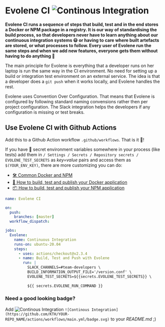 # Evolene CI ![Continous Integration](https://github.com/KTH/evolene/actions/workflows/main.yml/badge.svg)

**Evolene CI runs a sequence of steps that build, test and in the end stores a Docker or NPM package in a registry. It is our way of standardising the build process, so that developers never have to learn anything about our continuous integration systems 😃 or having to care where built artefacts are stored, or what processes to follow. Every user of Evolene run the same steps and when we add new features, everyone gets them without having to do anything 🍾**

The main principle for Evolene is  everything that a developer runs on her laptop is run the same way in the CI environment. No need for setting up a build or integration test environment on an external service. The idea is that a developer does a `git push` when it works locally, and Evolene handles the rest.

Evolene uses Convention Over Configuration. That means that Evolene is configured by following standard naming convensions rather then per project configuration. The Slack integration helps the developers if any configuration is missing or test breaks.

## Use Evolene CI with Github Actions

Add this to a Github Action workflow `.github/workflows`. That is it 🎉! 

If you have 🔑 secret environment variables somewhere in your process (like tests) add them in `/ Settings / Secrets / Repository secrets / EVOLENE_TEST_SECRETS` as _key=value_ pairs and access them as `$(YOUR_ENV_KEY)`, there are more customizing you can do:

- [🛠️ Common Docker and NPM](https://github.com/KTH/evolene/blob/master/README-DOCKER.md)
- [🐳 How to build, test and publish your Docker application](https://github.com/KTH/evolene/blob/master/README-DOCKER.md)
- [📦 How to build, test and publish your NPM application](https://github.com/KTH/evolene/blob/master/README-NPM.md)

```yaml
name: Evolene CI

on:
  push:
    branches: [master]
  workflow_dispatch:

jobs:
  Evolene:
    name: Continuous Integration
    runs-on: ubuntu-20.04
    steps:
      - uses: actions/checkout@v2.3.4
      - name: Build, Test and Push with Evolene
        run: |
          SLACK_CHANNELS=#team-developers \
          BUILD_INFORMATION_OUTPUT_FILE='/version.conf' \
          EVOLENE_TEST_SECRETS=${{secrets.EVOLENE_TEST_SECRETS}} \
          
          ${{ secrets.EVOLENE_RUN_COMMAND }}
```

### Need a good looking badge?
Add ![Continous Integration](https://github.com/KTH/evolene/actions/workflows/main.yml/badge.svg) `![Continous Integration](https://github.com/KTH/YOUR-REPO_NAME/actions/workflows/main.yml/badge.svg)` to your _README.md_ ;)
